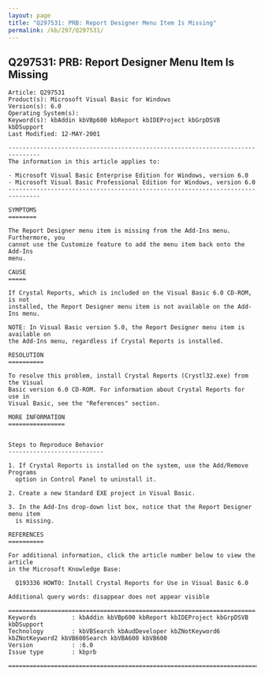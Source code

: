 ```yaml
---
layout: page
title: "Q297531: PRB: Report Designer Menu Item Is Missing"
permalink: /kb/297/Q297531/
---
```


## Q297531: PRB: Report Designer Menu Item Is Missing

	Article: Q297531
	Product(s): Microsoft Visual Basic for Windows
	Version(s): 6.0
	Operating System(s): 
	Keyword(s): kbAddin kbVBp600 kbReport kbIDEProject kbGrpDSVB kbDSupport
	Last Modified: 12-MAY-2001
	
	-------------------------------------------------------------------------------
	The information in this article applies to:
	
	- Microsoft Visual Basic Enterprise Edition for Windows, version 6.0 
	- Microsoft Visual Basic Professional Edition for Windows, version 6.0 
	-------------------------------------------------------------------------------
	
	SYMPTOMS
	========
	
	The Report Designer menu item is missing from the Add-Ins menu. Furthermore, you
	cannot use the Customize feature to add the menu item back onto the Add-Ins
	menu.
	
	CAUSE
	=====
	
	If Crystal Reports, which is included on the Visual Basic 6.0 CD-ROM, is not
	installed, the Report Designer menu item is not available on the Add-Ins menu.
	
	NOTE: In Visual Basic version 5.0, the Report Designer menu item is available on
	the Add-Ins menu, regardless if Crystal Reports is installed.
	
	RESOLUTION
	==========
	
	To resolve this problem, install Crystal Reports (Crystl32.exe) from the Visual
	Basic version 6.0 CD-ROM. For information about Crystal Reports for use in
	Visual Basic, see the "References" section.
	
	MORE INFORMATION
	================
	
	
	Steps to Reproduce Behavior
	---------------------------
	
	1. If Crystal Reports is installed on the system, use the Add/Remove Programs
	  option in Control Panel to uninstall it.
	
	2. Create a new Standard EXE project in Visual Basic.
	
	3. In the Add-Ins drop-down list box, notice that the Report Designer menu item
	  is missing.
	
	REFERENCES
	==========
	
	For additional information, click the article number below to view the article
	in the Microsoft Knowledge Base:
	
	  Q193336 HOWTO: Install Crystal Reports for Use in Visual Basic 6.0
	
	Additional query words: disappear does not appear visible
	
	======================================================================
	Keywords          : kbAddin kbVBp600 kbReport kbIDEProject kbGrpDSVB kbDSupport 
	Technology        : kbVBSearch kbAudDeveloper kbZNotKeyword6 kbZNotKeyword2 kbVB600Search kbVBA600 kbVB600
	Version           : :6.0
	Issue type        : kbprb
	
	=============================================================================
	
